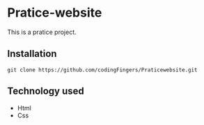 # Pratice-website

This is a pratice project.

## Installation
```
git clone https://github.com/codingFingers/Praticewebsite.git

```

## Technology used
* Html
* Css